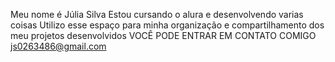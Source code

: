 Meu nome é Júlia Silva 
Estou cursando o alura e desenvolvendo varias coisas 
Utilizo esse espaço para minha organização e compartilhamento dos meu projetos desenvolvidos
VOCÊ PODE ENTRAR EM CONTATO COMIGO 
js0263486@gmail.com
